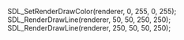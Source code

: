 SDL_SetRenderDrawColor(renderer, 0, 255, 0, 255);
		SDL_RenderDrawLine(renderer, 50, 50, 250, 250);
		SDL_RenderDrawLine(renderer, 250, 50, 50, 250);
